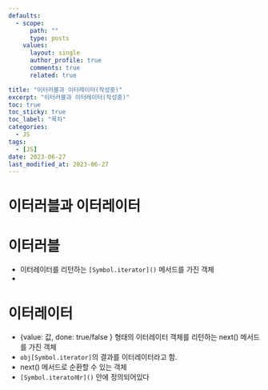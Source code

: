 ```yaml
---
defaults:
  - scope:
      path: ""
      type: posts
    values:
      layout: single
      author_profile: true
      comments: true
      related: true

title: "이터러블과 이터레이터(작성중)"
excerpt: "이터러블과 이터레이터(작성중)"
toc: true
toc_sticky: true
toc_label: "목차"
categories:
  - JS 
tags:
  - [JS]
date: 2023-06-27
last_modified_at: 2023-06-27
---
```

# 이터러블과 이터레이터

# 이터러블
- 이터레이터를 리턴하는 `[Symbol.iterator]()` 메서드를 가진 객체 
- 

# 이터레이터 
- {value: 값, done: true/false } 형태의 이터레이터 객체를 리턴하는 next() 메서드를 가진 객체
- `obj[Symbol.iterator]`의 결과를 이터레이터라고 함.
- next() 메서드로 순환할 수 있는 객체 
- `[Symbol.iterato헤r]()` 안에 정의되어있다